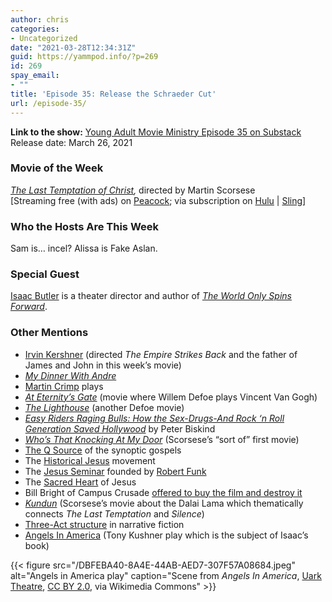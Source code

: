 ```yaml
---
author: chris
categories:
- Uncategorized
date: "2021-03-28T12:34:31Z"
guid: https://yammpod.info/?p=269
id: 269
spay_email:
- ""
title: 'Episode 35: Release the Schraeder Cut'
url: /episode-35/
---
```

**Link to the show:** [Young Adult Movie Ministry Episode 35 on Substack](https://yammpod.substack.com/p/episode-35-release-the-schrader-cut)  
Release date: March 26, 2021

### Movie of the Week

_[The Last Temptation of Christ](https://www.imdb.com/title/tt0095497/?ref_=nv_sr_srsg_0),_ directed by Martin Scorsese  
[Streaming free (with ads) on [Peacock](https://www.peacocktv.com/watch/asset/movies/drama/the-last-temptation-of-christ/bf9f1bd7-ba7e-301d-9ab7-e725f0fa0877); via subscription on [Hulu](https://www.hulu.com/movie/a713e932-f3c9-454a-b67d-5f2f2e3f03fc?play=false&utm_source=shared_link) | [Sling](https://watch.sling.com/1/program/4f094199ec5242c98f21197be32fa8dd/watch?trackingid=google-feed)]

### Who the Hosts Are This Week

Sam is… incel? Alissa is Fake Aslan.

### Special Guest

[Isaac Butler](HTTPS://twitter.com/parabasis) is a theater director and author of _[The World Only Spins Forward](https://www.bloomsbury.com/us/the-world-only-spins-forward-9781635571769/)_.

### Other Mentions

  * [Irvin Kershner](https://www.imdb.com/name/nm0449984/?ref_=nv_sr_srsg_0) (directed _The Empire Strikes Back_ and the father of James and John in this week’s movie) 
  * [_My Dinner With Andre_](https://www.imdb.com/title/tt0082783/?ref_=nv_sr_srsg_0)
  * [Martin Crimp](https://en.wikipedia.org/wiki/Martin_Crimp) plays
  * _[At Eternity’s Gate](https://www.imdb.com/title/tt6938828/?ref_=nm_flmg_act_19)_ (movie where Willem Defoe plays Vincent Van Gogh)
  * _[The Lighthouse](https://www.imdb.com/title/tt7984734/?ref_=nm_flmg_act_15)_ (another Defoe movie)
  * _[Easy Riders Raging Bulls: How the Sex-Drugs-And Rock &#8216;n Roll Generation Saved Hollywood](https://bookshop.org/a/20775/9780684857084)_ by Peter Biskind
  * _[Who’s That Knocking At My Door](https://www.imdb.com/title/tt0063803/?ref_=nv_sr_srsg_0)_ (Scorsese’s “sort of” first movie)
  * [The Q Source](https://en.wikipedia.org/wiki/Q_source) of the synoptic gospels
  * The [Historical Jesus](https://en.wikipedia.org/wiki/Historical_Jesus) movement
  * The [Jesus Seminar](https://en.wikipedia.org/wiki/Jesus_Seminar) founded by [Robert Funk](https://en.wikipedia.org/wiki/Robert_W._Funk)
  * The [Sacred Heart](https://en.wikipedia.org/wiki/Sacred_Heart) of Jesus
  * Bill Bright of Campus Crusade [offered to buy the film and destroy it](https://www.pbs.org/wgbh/cultureshock/flashpoints/theater/lasttemptation.html)
  * _[Kundun](https://www.imdb.com/title/tt0119485/?ref_=nv_sr_srsg_0)_ (Scorsese’s movie about the Dalai Lama which thematically connects _The Last Temptation_ and _Silence_)
  * [Three-Act structure](https://en.wikipedia.org/wiki/Three-act_structure) in narrative fiction
  * [Angels In America](https://en.wikipedia.org/wiki/Angels_in_America) (Tony Kushner play which is the subject of Isaac’s book)

{{< figure src="/DBFEBA40-8A4E-44AB-AED7-307F57A08684.jpeg" alt="Angels in America play" caption="Scene from _Angels In America_, [Uark Theatre](https://commons.wikimedia.org/wiki/File:Angels_in_America_Part_2_(33933841816).jpg), [CC BY 2.0](https://creativecommons.org/licenses/by/2.0), via Wikimedia Commons" >}}
